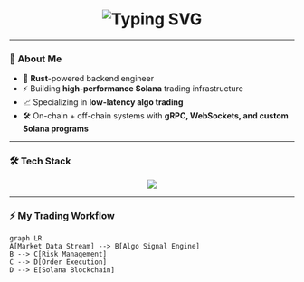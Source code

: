 
<h1 align="center">
  <img src="https://readme-typing-svg.herokuapp.com?size=28&duration=4000&color=F7F7F7&center=true&vCenter=true&width=550&lines=Hey+there!+I'm+MamaMia777;Rust+%26+Solana+Algo+Trading+Dev;Building+fast+low-latency+systems" alt="Typing SVG" />
</h1>

---

### 🚀 About Me
- 🦀 **Rust**-powered backend engineer
- ⚡ Building **high-performance Solana** trading infrastructure
- 📈 Specializing in **low-latency algo trading**
- 🛠 On-chain + off-chain systems with **gRPC, WebSockets, and custom Solana programs**

---

### 🛠 Tech Stack
<p align="center">
  <img src="https://skillicons.dev/icons?i=rust,solana,ts,python,postgres,redis,docker,github,git" />
</p>


---

### ⚡ My Trading Workflow
```mermaid
graph LR
A[Market Data Stream] --> B[Algo Signal Engine]
B --> C[Risk Management]
C --> D[Order Execution]
D --> E[Solana Blockchain]
